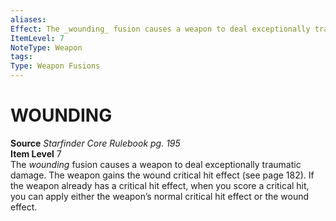 ```yaml
---
aliases: 
Effect: The _wounding_ fusion causes a weapon to deal exceptionally traumatic damage. The weapon gains the wound critical hit effect (see page 182). If the weapon already has a critical hit effect, when you score a critical hit, you can apply either the weapon’s normal critical hit effect or the wound effect.
ItemLevel: 7
NoteType: Weapon
tags: 
Type: Weapon Fusions
---
```

# WOUNDING
**Source** _Starfinder Core Rulebook pg. 195_  
**Item Level** 7  
The _wounding_ fusion causes a weapon to deal exceptionally traumatic damage. The weapon gains the wound critical hit effect (see page 182). If the weapon already has a critical hit effect, when you score a critical hit, you can apply either the weapon’s normal critical hit effect or the wound effect.